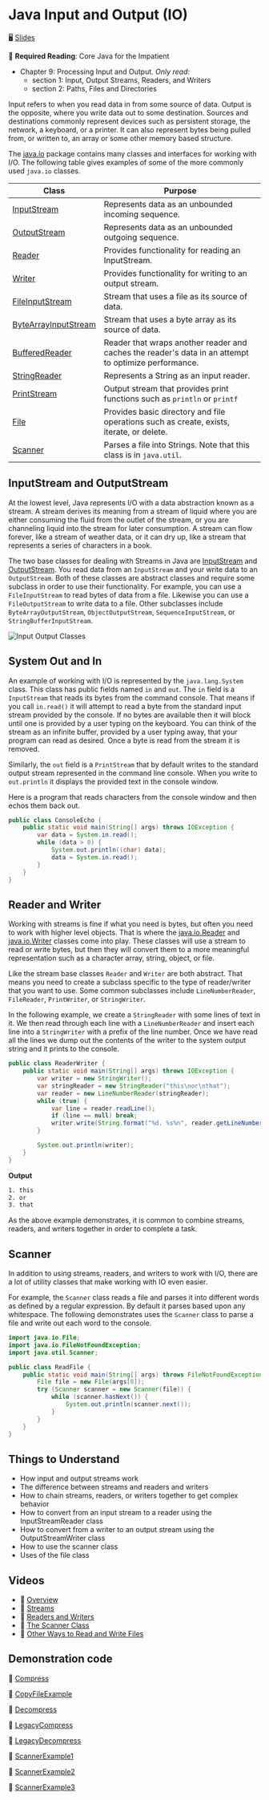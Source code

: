 # Java Input and Output (IO)

🖥️ [Slides](https://docs.google.com/presentation/d/1V_tMHZGJMwlB2it1C-KY-AtSMeXGSOUD/edit?usp=sharing&ouid=114081115660452804792&rtpof=true&sd=true)

📖 **Required Reading**: Core Java for the Impatient

- Chapter 9: Processing Input and Output. _Only read:_
  - section 1: Input, Output Streams, Readers, and Writers
  - section 2: Paths, Files and Directories

Input refers to when you read data in from some source of data. Output is the opposite, where you write data out to some destination. Sources and destinations commonly represent devices such as persistent storage, the network, a keyboard, or a printer. It can also represent bytes being pulled from, or written to, an array or some other memory based structure.

The [java.io](https://docs.oracle.com/javase/20/docs/api/java/io/package-summary.html) package contains many classes and interfaces for working with I/O. The following table gives examples of some of the more commonly used `java.io` classes.

| Class                                                                                                | Purpose                                                                                              |
| ---------------------------------------------------------------------------------------------------- | ---------------------------------------------------------------------------------------------------- |
| [InputStream](https://docs.oracle.com/javase/20/docs/api/java/io/InputStream.html)                   | Represents data as an unbounded incoming sequence.                                                   |
| [OutputStream](https://docs.oracle.com/javase/20/docs/api/java/io/OutputStream.html)                 | Represents data as an unbounded outgoing sequence.                                                   |
| [Reader](https://docs.oracle.com/javase/20/docs/api/java/io/Reader.html)                             | Provides functionality for reading an InputStream.                                                   |
| [Writer](https://docs.oracle.com/javase/20/docs/api/java/io/Writer.html)                             | Provides functionality for writing to an output stream.                                              |
| [FileInputStream](https://docs.oracle.com/javase/20/docs/api/java/io/FileInputStream.html)           | Stream that uses a file as its source of data.                                                       |
| [ByteArrayInputStream](https://docs.oracle.com/javase/20/docs/api/java/io/ByteArrayInputStream.html) | Stream that uses a byte array as its source of data.                                                 |
| [BufferedReader](https://docs.oracle.com/javase/20/docs/api/java/io/BufferedReader.html)             | Reader that wraps another reader and caches the reader's data in an attempt to optimize performance. |
| [StringReader](https://docs.oracle.com/javase/20/docs/api/java/io/StringReader.html)                 | Represents a String as an input reader.                                                              |
| [PrintStream](https://docs.oracle.com/en/java/javase/20/docs/api/java.base/java/io/PrintStream.html) | Output stream that provides print functions such as `println` or `printf`                            |
| [File](https://docs.oracle.com/javase/20/docs/api/java/io/File.html)                                 | Provides basic directory and file operations such as create, exists, iterate, or delete.             |
| [Scanner](https://docs.oracle.com/javase/8/docs/api/java/util/Scanner.html)                                                                                          | Parses a file into Strings. Note that this class is in `java.util`.                                  |

## InputStream and OutputStream

At the lowest level, Java represents I/O with a data abstraction known as a stream. A stream derives its meaning from a stream of liquid where you are either consuming the fluid from the outlet of the stream, or you are channeling liquid into the stream for later consumption. A stream can flow forever, like a stream of weather data, or it can dry up, like a stream that represents a series of characters in a book.

The two base classes for dealing with Streams in Java are [InputStream](https://docs.oracle.com/javase/20/docs/api/java/io/InputStream.html) and [OutputStream](https://docs.oracle.com/javase/20/docs/api/java/io/OutputStream.html). You read data from an `InputStream` and your write data to an `OutputStream`. Both of these classes are abstract classes and require some subclass in order to use their functionality. For example, you can use a `FileInputStream` to read bytes of data from a file. Likewise you can use a `FileOutputStream` to write data to a file. Other subclasses include `ByteArrayOutputStream`, `ObjectOutputStream`, `SequenceInputStream`, or `StringBufferInputStream`.

![Input Output Classes](InputOutputClasses.jpg)

## System Out and In

An example of working with I/O is represented by the `java.lang.System` class. This class has public fields named `in` and `out`. The `in` field is a `InputStream` that reads its bytes from the command console. That means if you call `in.read()` it will attempt to read a byte from the standard input stream provided by the console. If no bytes are available then it will block until one is provided by a user typing on the keyboard. You can think of the stream as an infinite buffer, provided by a user typing away, that your program can read as desired. Once a byte is read from the stream it is removed.

Similarly, the `out` field is a `PrintStream` that by default writes to the standard output stream represented in the command line console. When you write to `out.println` it displays the provided text in the console window.

Here is a program that reads characters from the console window and then echos them back out.

```java
public class ConsoleEcho {
    public static void main(String[] args) throws IOException {
        var data = System.in.read();
        while (data > 0) {
            System.out.println((char) data);
            data = System.in.read();
        }
    }
}
```

## Reader and Writer

Working with streams is fine if what you need is bytes, but often you need to work with higher level objects. That is where the [java.io.Reader](https://docs.oracle.com/javase/8/docs/api/java/io/Reader.html) and [java.io.Writer](https://docs.oracle.com/javase/8/docs/api/java/io/Writer.html) classes come into play. These classes will use a stream to read or write bytes, but then they will convert them to a more meaningful representation such as a character array, string, object, or file.

Like the stream base classes `Reader` and `Writer` are both abstract. That means you need to create a subclass specific to the type of reader/writer that you want to use. Some common subclasses include `LineNumberReader`, `FileReader`, `PrintWriter`, or `StringWriter`.

In the following example, we create a `StringReader` with some lines of text in it. We then read through each line with a `LineNumberReader` and insert each line into a `StringWriter` with a prefix of the line number. Once we have read all the lines we dump out the contents of the writer to the system output string and it prints to the console.

```java
public class ReaderWriter {
    public static void main(String[] args) throws IOException {
        var writer = new StringWriter();
        var stringReader = new StringReader("this\nor\nthat");
        var reader = new LineNumberReader(stringReader);
        while (true) {
            var line = reader.readLine();
            if (line == null) break;
            writer.write(String.format("%d. %s%n", reader.getLineNumber(), line));
        }

        System.out.println(writer);
    }
}
```

**Output**

```txt
1. this
2. or
3. that
```

As the above example demonstrates, it is common to combine streams, readers, and writers together in order to complete a task.

## Scanner

In addition to using streams, readers, and writers to work with I/O, there are a lot of utility classes that make working with IO even easier.

For example, the `Scanner` class reads a file and parses it into different words as defined by a regular expression. By default it parses based upon any whitespace. The following demonstrates uses the `Scanner` class to parse a file and write out each word to the console.

```java
import java.io.File;
import java.io.FileNotFoundException;
import java.util.Scanner;

public class ReadFile {
    public static void main(String[] args) throws FileNotFoundException {
        File file = new File(args[0]);
        try (Scanner scanner = new Scanner(file)) {
            while (scanner.hasNext()) {
                System.out.println(scanner.next());
            }
        }
    }
}
```

## Things to Understand

- How input and output streams work
- The difference between streams and readers and writers
- How to chain streams, readers, or writers together to get complex behavior
- How to convert from an input stream to a reader using the InputStreamReader class
- How to convert from a writer to an output stream using the OutputStreamWriter class
- How to use the scanner class
- Uses of the file class

## Videos

- 🎥 [Overview](https://byu.hosted.panopto.com/Panopto/Pages/Viewer.aspx?id=9c064639-8e05-4d4c-b458-ad64014cbb24&start=0)
- 🎥 [Streams](https://byu.hosted.panopto.com/Panopto/Pages/Viewer.aspx?id=8db201b9-9a04-4cbf-8a99-ad64014ddd56&start=0)
- 🎥 [Readers and Writers](https://byu.hosted.panopto.com/Panopto/Pages/Viewer.aspx?id=66d67329-cc52-4533-a2b4-ad64015237cf&start=0)
- 🎥 [The Scanner Class](https://byu.hosted.panopto.com/Panopto/Pages/Viewer.aspx?id=7dcd4a30-0b07-4e6a-9341-ad640153f4b8&start=0)
- 🎥 [Other Ways to Read and Write Files](https://byu.hosted.panopto.com/Panopto/Pages/Viewer.aspx?id=ef902529-f41c-402d-be3d-ad640156133a&start=0)

## Demonstration code

📁 [Compress](example-code/Compress.java)

📁 [CopyFileExample](example-code/CopyFileExample.java)

📁 [Decompress](example-code/Decompress.java)

📁 [LegacyCompress](example-code/LegacyCompress.java)

📁 [LegacyDecompress](example-code/LegacyDecompress.java)

📁 [ScannerExample1](example-code/ScannerExample1.java)

📁 [ScannerExample2](example-code/ScannerExample2.java)

📁 [ScannerExample3](example-code/ScannerExample3.java)
